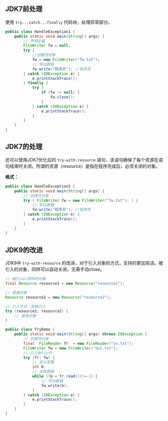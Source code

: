 
## JDK7前处理

使用 `try...catch...finally` 代码块，处理异常部分。

```java
public class HandleException1 {
    public static void main(String[] args) {
        // 声明变量
        FileWriter fw = null;
        try {
            //创建流对象
            fw = new FileWriter("fw.txt");
            // 写出数据
            fw.write("程序员"); //程序员
        } catch (IOException e) {
            e.printStackTrace();
        } finally {
            try {
                if (fw != null) {
                    fw.close();
                }
            } catch (IOException e) {
                e.printStackTrace();
            }
        }
    }
}
```

## JDK7的处理

还可以使用JDK7优化后的 `try-with-resource` 语句，该语句确保了每个资源在语句结束时关闭。所谓的资源（resource）是指在程序完成后，必须关闭的对象。

**格式：**

[//]: # (```java)

[//]: # (try &#40;创建流对象语句，如果多个,使用';'隔开&#41; {)

[//]: # (    // 读写数据)

[//]: # (} catch &#40;IOException e&#41; {)

[//]: # (    e.printStackTrace&#40;&#41;;)

[//]: # (})

[//]: # (```)

```java
public class HandleException2 {
    public static void main(String[] args) {
        // 创建流对象
        try ( FileWriter fw = new FileWriter("fw.txt"); ) {
            // 写出数据
            fw.write("程序员"); //程序员
        } catch (IOException e) {
            e.printStackTrace();
        }
    }
}
```

## JDK9的改进

JDK9中 `try-with-resource` 的改进，对于引入对象的方式，支持的更加简洁。被引入的对象，同样可以自动关闭，无需手动close。

```java
// 被final修饰的对象
final Resource resource1 = new Resource("resource1");

// 普通对象
Resource resource2 = new Resource("resource2");

// 引入方式：直接引入
try (resource1; resource2) {
    // 使用对象
}
```

```java
public class TryDemo {
    public static void main(String[] args) throws IOException {
        // 创建流对象
        final  FileReader fr  = new FileReader("in.txt");
        FileWriter fw = new FileWriter("out.txt");
        // 引入到try中
        try (fr; fw) {
            // 定义变量
            int b;
            // 读取数据
            while ((b = fr.read())!=-1) {
                // 写出数据
                fw.write(b);
            }
        } catch (IOException e) {
            e.printStackTrace();
        }
    }
}
```
